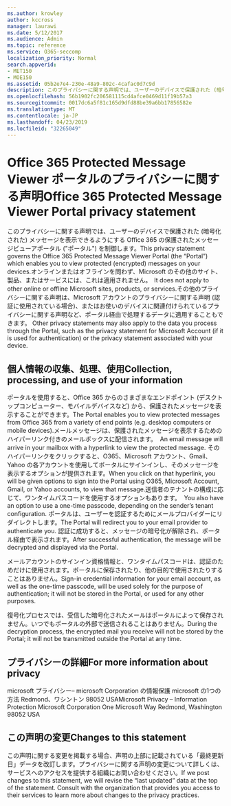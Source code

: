 ```yaml
---
ms.author: krowley
author: kccross
manager: laurawi
ms.date: 5/12/2017
ms.audience: Admin
ms.topic: reference
ms.service: O365-seccomp
localization_priority: Normal
search.appverid:
- MET150
- MOE150
ms.assetid: 05b2e7e4-230e-48a9-802c-4cafac0d7c9d
description: このプライバシーに関する声明では、ユーザーのデバイスで保護された (暗号化された) メッセージを表示できるようにする Office 365 の保護されたメッセージビューアポータル ("ポータル") を制御します。オンラインまたはオフラインを問わず、Microsoft のその他のサイト、製品、またはサービスには、これは適用されません。その他のプライバシーに関する声明は、Microsoft アカウントのプライバシーに関する声明 (認証に使用されている場合)、またはお使いのデバイスに関連付けられているプライバシーに関する声明など、ポータル経由で処理するデータに適用することもできます。
ms.openlocfilehash: 56b1902fc206581115cd4afce0469d11f19b57a3
ms.sourcegitcommit: 0017dc6a5f81c165d9dfd88be39a6bb17856582e
ms.translationtype: MT
ms.contentlocale: ja-JP
ms.lasthandoff: 04/23/2019
ms.locfileid: "32265049"
---
```

# <a name="office-365-protected-message-viewer-portal-privacy-statement"></a><span data-ttu-id="07713-104">Office 365 Protected Message Viewer ポータルのプライバシーに関する声明</span><span class="sxs-lookup"><span data-stu-id="07713-104">Office 365 Protected Message Viewer Portal privacy statement</span></span>

<span data-ttu-id="07713-105">このプライバシーに関する声明では、ユーザーのデバイスで保護された (暗号化された) メッセージを表示できるようにする Office 365 の保護されたメッセージビューアポータル ("ポータル") を制御します。</span><span class="sxs-lookup"><span data-stu-id="07713-105">This privacy statement governs the Office 365 Protected Message Viewer Portal (the “Portal”) which enables you to view protected (encrypted) messages on your devices.</span></span><span data-ttu-id="07713-106">オンラインまたはオフラインを問わず、Microsoft のその他のサイト、製品、またはサービスには、これは適用されません。</span><span class="sxs-lookup"><span data-stu-id="07713-106">  It does not apply to other online or offline Microsoft sites, products, or services.</span></span><span data-ttu-id="07713-107">その他のプライバシーに関する声明は、Microsoft アカウントのプライバシーに関する声明 (認証に使用されている場合)、またはお使いのデバイスに関連付けられているプライバシーに関する声明など、ポータル経由で処理するデータに適用することもできます。</span><span class="sxs-lookup"><span data-stu-id="07713-107"> Other privacy statements may also apply to the data you process through the Portal, such as the privacy statement for Microsoft Account (if it is used for authentication) or the privacy statement associated with your device.</span></span>

## <a name="collection-processing-and-use-of-your-information"></a><span data-ttu-id="07713-108">個人情報の収集、処理、使用</span><span class="sxs-lookup"><span data-stu-id="07713-108">Collection, processing, and use of your information</span></span>

<span data-ttu-id="07713-109">ポータルを使用すると、Office 365 からのさまざまなエンドポイント (デスクトップコンピューター、モバイルデバイスなど) から、保護されたメッセージを表示することができます。</span><span class="sxs-lookup"><span data-stu-id="07713-109">The Portal enables you to view protected messages from Office 365 from a variety of end points (e.g. desktop computers or mobile devices).</span></span><span data-ttu-id="07713-110">メールメッセージは、保護されたメッセージを表示するためのハイパーリンク付きのメールボックスに配信されます。</span><span class="sxs-lookup"><span data-stu-id="07713-110">  An email message will arrive in your mailbox with a hyperlink to view the protected message.</span></span> <span data-ttu-id="07713-111">そのハイパーリンクをクリックすると、O365、Microsoft アカウント、Gmail、Yahoo の各アカウントを使用してポータルにサインインし、そのメッセージを表示するオプションが提供されます。</span><span class="sxs-lookup"><span data-stu-id="07713-111">When you click on that hyperlink, you will be given options to sign into the Portal using O365, Microsoft Account, Gmail, or Yahoo accounts, to view that message.</span></span><span data-ttu-id="07713-112">送信者のテナントの構成に応じて、ワンタイムパスコードを使用するオプションもあります。</span><span class="sxs-lookup"><span data-stu-id="07713-112">  You also have an option to use a one-time passcode, depending on the sender’s tenant configuration.</span></span> <span data-ttu-id="07713-113">ポータルは、ユーザーを認証するためにメールプロバイダーにリダイレクトします。</span><span class="sxs-lookup"><span data-stu-id="07713-113">The Portal will redirect you to your email provider to authenticate you.</span></span> <span data-ttu-id="07713-114">認証に成功すると、メッセージの暗号化が解除され、ポータル経由で表示されます。</span><span class="sxs-lookup"><span data-stu-id="07713-114">After successful authentication, the message will be decrypted and displayed via the Portal.</span></span>

<span data-ttu-id="07713-115">メールアカウントのサインイン資格情報と、ワンタイムパスコードは、認証のためだけに使用されます。ポータルに保存されたり、他の目的で使用されたりすることはありません。</span><span class="sxs-lookup"><span data-stu-id="07713-115">Sign-in credential information for your email account, as well as the one-time passcode, will be used solely for the purpose of authentication; it will not be stored in the Portal, or used for any other purposes.</span></span>

<span data-ttu-id="07713-116">復号化プロセスでは、受信した暗号化されたメールはポータルによって保存されません。いつでもポータルの外部で送信されることはありません。</span><span class="sxs-lookup"><span data-stu-id="07713-116">During the decryption process, the encrypted mail you receive will not be stored by the Portal; it will not be transmitted outside the Portal at any time.</span></span>

## <a name="for-more-information-about-privacy"></a><span data-ttu-id="07713-117">プライバシーの詳細</span><span class="sxs-lookup"><span data-stu-id="07713-117">For more information about privacy</span></span>

<span data-ttu-id="07713-118">microsoft プライバシー– microsoft Corporation の情報保護 microsoft の1つの方法 Redmond、ワシントン 98052 USA</span><span class="sxs-lookup"><span data-stu-id="07713-118">Microsoft Privacy – Information Protection Microsoft Corporation One Microsoft Way Redmond, Washington 98052 USA</span></span>

##     <a name="changes-to-this-statement"></a><span data-ttu-id="07713-119">この声明の変更</span><span class="sxs-lookup"><span data-stu-id="07713-119">Changes to this statement</span></span>

<span data-ttu-id="07713-p104">この声明に関する変更を掲載する場合、声明の上部に記載されている「最終更新日」データを改訂します。プライバシーに関する声明の変更について詳しくは、サービスへのアクセスを提供する組織にお問い合わせください。</span><span class="sxs-lookup"><span data-stu-id="07713-p104">If we post changes to this statement, we will revise the “last updated” data at the top of the statement. Consult with the organization that provides you access to their services to learn more about changes to the privacy practices.</span></span>


